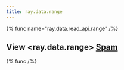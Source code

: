 ```yaml
---
title: ray.data.range
---
```


<!-- # {% $markdoc.frontmatter.title %} -->


{% func name="ray.data.read_api.range" /%}

View <ray.data.range>
[Spam](#ray.data.range)
---

{% func /%}
